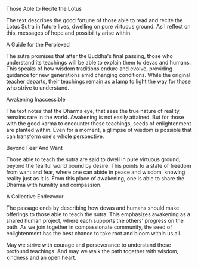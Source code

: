 Those Able to Recite the Lotus         

The text describes the good fortune of those able to read and recite the Lotus Sutra in future lives, dwelling on pure virtuous ground. As I reflect on this, messages of hope and possibility arise within.

A Guide for the Perplexed

The sutra promises that after the Buddha's final passing, those who understand its teachings will be able to explain them to devas and humans. This speaks of how wisdom traditions endure and evolve, providing guidance for new generations amid changing conditions. While the original teacher departs, their teachings remain as a lamp to light the way for those who strive to understand.   

Awakening Inaccessible    
        
The text notes that the Dharma eye, that sees the true nature of reality, remains rare in the world. Awakening is not easily attained. But for those with the good karma to encounter these teachings, seeds of enlightenment are planted within. Even for a moment, a glimpse of wisdom is possible that can transform one's whole perspective.  

Beyond Fear And Want            

Those able to teach the sutra are said to dwell in pure virtuous ground, beyond the fearful world bound by desire. This points to a state of freedom from want and fear, where one can abide in peace and wisdom, knowing reality just as it is. From this place of awakening, one is able to share the Dharma with humility and compassion.   

A Collective Endeavour

The passage ends by describing how devas and humans should make offerings to those able to teach the sutra. This emphasizes awakening as a shared human project, where each supports the others' progress on the path. As we join together in compassionate community, the seed of enlightenment has the best chance to take root and bloom within us all.   

May we strive with courage and perseverance to understand these profound teachings. And may we walk the path together with wisdom, kindness and an open heart.